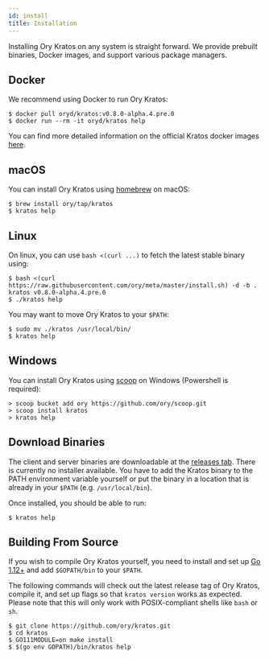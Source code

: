 ```yaml
---
id: install
title: Installation
---
```


Installing Ory Kratos on any system is straight forward. We provide prebuilt
binaries, Docker images, and support various package managers.

## Docker

We recommend using Docker to run Ory Kratos:

```shell
$ docker pull oryd/kratos:v0.8.0-alpha.4.pre.0
$ docker run --rm -it oryd/kratos help
```

You can find more detailed information on the official Kratos docker images
[here](guides/docker.md).

## macOS

You can install Ory Kratos using [homebrew](https://brew.sh/) on macOS:

```shell
$ brew install ory/tap/kratos
$ kratos help
```

## Linux

On linux, you can use `bash <(curl ...)` to fetch the latest stable binary
using:

```shell
$ bash <(curl https://raw.githubusercontent.com/ory/meta/master/install.sh) -d -b . kratos v0.8.0-alpha.4.pre.0
$ ./kratos help
```

You may want to move Ory Kratos to your `$PATH`:

```shell
$ sudo mv ./kratos /usr/local/bin/
$ kratos help
```

## Windows

You can install Ory Kratos using [scoop](https://scoop.sh) on Windows
(Powershell is required):

```shell
> scoop bucket add ory https://github.com/ory/scoop.git
> scoop install kratos
> kratos help
```

## Download Binaries

The client and server binaries are downloadable at the
[releases tab](https://github.com/ory/kratos/releases). There is currently no
installer available. You have to add the Kratos binary to the PATH environment
variable yourself or put the binary in a location that is already in your
`$PATH` (e.g. `/usr/local/bin`).

Once installed, you should be able to run:

```shell
$ kratos help
```

## Building From Source

If you wish to compile Ory Kratos yourself, you need to install and set up
[Go 1.12+](https://golang.org/) and add `$GOPATH/bin` to your `$PATH`.

The following commands will check out the latest release tag of Ory Kratos,
compile it, and set up flags so that `kratos version` works as expected. Please
note that this will only work with POSIX-compliant shells like `bash` or `sh`.

```shell
$ git clone https://github.com/ory/kratos.git
$ cd kratos
$ GO111MODULE=on make install
$ $(go env GOPATH)/bin/kratos help
```
